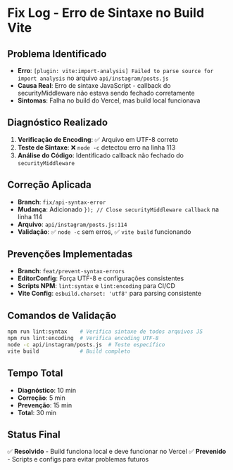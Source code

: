 # Fix Log - Erro de Sintaxe no Build Vite

## Problema Identificado
- **Erro**: `[plugin: vite:import-analysis] Failed to parse source for import analysis` no arquivo `api/instagram/posts.js`
- **Causa Real**: Erro de sintaxe JavaScript - callback do securityMiddleware não estava sendo fechado corretamente
- **Sintomas**: Falha no build do Vercel, mas build local funcionava

## Diagnóstico Realizado
1. **Verificação de Encoding**: ✅ Arquivo em UTF-8 correto
2. **Teste de Sintaxe**: ❌ `node -c` detectou erro na linha 113
3. **Análise do Código**: Identificado callback não fechado do `securityMiddleware`

## Correção Aplicada
- **Branch**: `fix/api-syntax-error`
- **Mudança**: Adicionado `}); // Close securityMiddleware callback` na linha 114
- **Arquivo**: `api/instagram/posts.js:114`
- **Validação**: ✅ `node -c` sem erros, ✅ `vite build` funcionando

## Prevenções Implementadas
- **Branch**: `feat/prevent-syntax-errors` 
- **EditorConfig**: Força UTF-8 e configurações consistentes
- **Scripts NPM**: `lint:syntax` e `lint:encoding` para CI/CD
- **Vite Config**: `esbuild.charset: 'utf8'` para parsing consistente

## Comandos de Validação
```bash
npm run lint:syntax    # Verifica sintaxe de todos arquivos JS
npm run lint:encoding  # Verifica encoding UTF-8
node -c api/instagram/posts.js  # Teste específico
vite build             # Build completo
```

## Tempo Total
- **Diagnóstico**: 10 min
- **Correção**: 5 min  
- **Prevenção**: 15 min
- **Total**: 30 min

## Status Final
✅ **Resolvido** - Build funciona local e deve funcionar no Vercel
✅ **Prevenido** - Scripts e configs para evitar problemas futuros